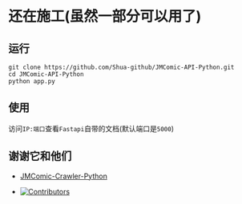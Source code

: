 # 还在施工(虽然一部分可以用了)

## 运行
```
git clone https://github.com/Shua-github/JMComic-API-Python.git
cd JMComic-API-Python
python app.py
```

## 使用
访问`IP:端口`查看`Fastapi`自带的文档(默认端口是`5000`)

## 谢谢它和他们
- [JMComic-Crawler-Python](https://github.com/hect0x7/JMComic-Crawler-Python)

- [![Contributors](https://contributors-img.web.app/image?repo=hect0x7/JMComic-Crawler-Python)](https://github.com/hect0x7/JMComic-Crawler-Python/graphs/contributors)